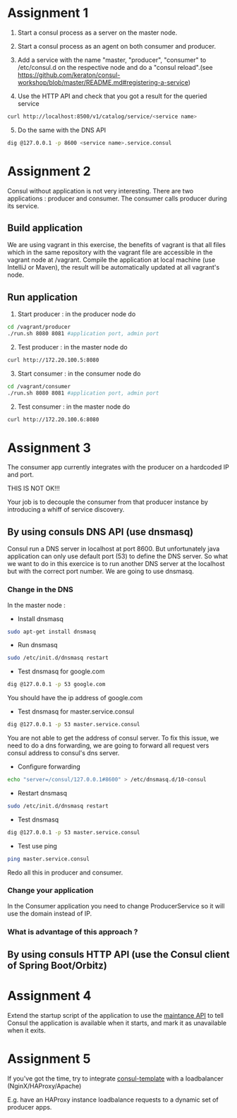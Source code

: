 # Assignment 1

1. Start a consul process as a server on the master node.

2. Start a consul process as an agent on both consumer and producer.

3. Add a service with the name "master, "producer", "consumer" to /etc/consul.d on the respective node and do a "consul reload".(see https://github.com/keraton/consul-workshop/blob/master/README.md#registering-a-service)

4. Use the HTTP API and check that you got a result for the queried service
```bash
curl http://localhost:8500/v1/catalog/service/<service name>
```

5. Do the same with the DNS API
```bash
dig @127.0.0.1 -p 8600 <service name>.service.consul
```

# Assignment 2

Consul without application is not very interesting. There are two applications : producer and consumer. The consumer calls producer during its service.

## Build application

We are using vagrant in this exercise, the benefits of vagrant is that all files which in the same repository with the vagrant file are accessible in the vagrant node at /vagrant. Compile the application at local machine (use IntelliJ or Maven), the result will be automatically updated at all vagrant's node.


## Run application

1. Start producer : in the producer node do
```bash
cd /vagrant/producer
./run.sh 8080 8081 #application port, admin port
```

2. Test producer : in the master node do
```bash
curl http://172.20.100.5:8080
```

3. Start consumer : in the consumer node do
```bash
cd /vagrant/consumer
./run.sh 8080 8081 #application port, admin port
```

2. Test consumer : in the master node do
```bash
curl http://172.20.100.6:8080
```

# Assignment 3

The consumer app currently integrates with the producer on a hardcoded IP and port.

THIS IS NOT OK!!!

Your job is to decouple the consumer from that producer instance by introducing a whiff of service discovery. 

## By using consuls DNS API (use dnsmasq)

Consul run a DNS server in localhost at port 8600. But unfortunately java application can only use default port (53) to define the DNS server. So what we want to do in this exercice is to run another DNS server at the localhost but with the correct port number. We are going to use dnsmasq. 

### Change in the DNS

In the master node :

* Install dnsmasq
```bash
sudo apt-get install dnsmasq
```

* Run dnsmasq
```bash
sudo /etc/init.d/dnsmasq restart
```

* Test dnsmasq for google.com
```bash
dig @127.0.0.1 -p 53 google.com
```
You should have the ip address of google.com

* Test dnsmasq for master.service.consul
```bash
dig @127.0.0.1 -p 53 master.service.consul
```
You are not able to get the address of consul server.
To fix this issue, we need to do a dns forwarding, we are going to forward all request vers consul address to consul's dns server.

* Configure forwarding
```bash
echo "server=/consul/127.0.0.1#8600" > /etc/dnsmasq.d/10-consul
```

* Restart dnsmasq
```bash
sudo /etc/init.d/dnsmasq restart
```

* Test dnsmasq
```bash
dig @127.0.0.1 -p 53 master.service.consul
```

* Test use ping
```bash
ping master.service.consul
```
Redo all this in producer and consumer.

### Change your application

In the Consumer application you need to change ProducerService so it will use the domain instead of IP.

### What is advantage of this approach ?


## By using consuls HTTP API (use the Consul client of Spring Boot/Orbitz)

# Assignment 4

Extend the startup script of the application to use the
[maintance API](https://www.consul.io/docs/agent/http/agent.html#agent_service_maintenance)
to tell Consul the application is available when it starts, and mark it as
unavailable when it exits.

# Assignment 5

If you've got the time, try to integrate [consul-template](https://github.com/hashicorp/consul-template) with a loadbalancer (NginX/HAProxy/Apache)

E.g. have an HAProxy instance loadbalance requests to a dynamic set of producer apps.
